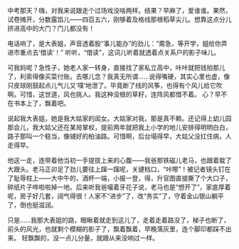 中考那天？嗨，对我来说跟走个过场戏没啥两样。结果？早麻了，爱谁谁。果然，试卷摊开，分数露馅儿——四百五六，刚够着及格线那根稻草尖儿。想靠这点分儿挤进高中的大门？门儿都没有！

电话响了，是大表姐，声音透着股“事儿能办”的劲儿：“甭急，等开学，姐给你弄进市重点去‘借读’！” 听听，“借读”，这词儿听着就透着点关系户的影子味儿。

可我妈呢？急性子，她老人家一转身，直接找了家私立高中，咔咔就把钱拍那儿了，利索得像买菜付账。去哪儿念？我真无所谓……说得嘴硬，其实心里也虚，像只皮球刚鼓起点儿气儿又‘噗’地泄了。毕竟断了线的风筝，也得有个风儿给它吹啊。可惜，这世道，风也挑人。我这种没根的草籽，连阵风都借不着。 心？早不在书本上了，飘着吧。

说起我大表姐，她是我大姑家的闺女。大姑家对我，那是真不赖。还记得上幼儿园那会儿，我大姑父还在某局掌权，提前两年就把我上小学的地儿安排得明明白白，路子那叫一个稳当，像铺好的柏油路。可惜啊，后台塌得早，大姑父没扛住病，人走得早。

他这一走，连带着他当初一手提拔上来的心腹——我爸那铁磁儿老马，也跟着栽了大跟头。老马正卯足了劲儿要往上蹿一蹿呢，关键档口，“咔嚓”！被记者镜头钉在了耻辱柱上——大中午的，酒杯一端，小报一登，得，升官图直接撕了个大口子，碎纸片子哗啦啦掉一地。后来听我爸嘬着牙花子说，老马也是“想开了”，家底厚着呢，房子好几套，阔气得很！人家不“进步”了，改“务实”了，守着金山银山躺平了，倒也挺滋润。

只是……我那大表姐的路，眼瞅着就走到这儿了，走着走着路没了，梯子也断了，前头的风光，也就剩个模糊的影子了，飘着飘着，早晚落灰里，连个脚印都踩不出来。 轻飘飘的，没一点儿分量，就跟从来没响过一样。
